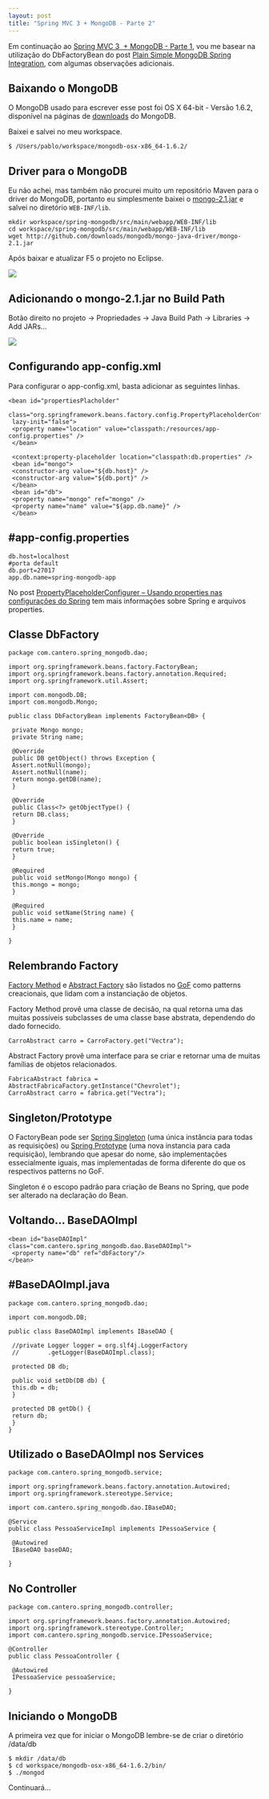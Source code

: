 ```yaml
---
layout: post
title: "Spring MVC 3 + MongoDB - Parte 2"
---
```


Em continuação ao [Spring MVC 3  + MongoDB - Parte 1](http://pablocantero.com/blog/2010/09/03/spring-mvc-3-mongodb-parte-1), vou me basear na utilização do DbFactoryBean do post [Plain Simple MongoDB Spring Integration](http://java.dzone.com/articles/plain-simple-mongodb-spring), com algumas observações adicionais.

## Baixando o MongoDB

O MongoDB usado para escrever esse post foi OS X 64-bit - Versão 1.6.2, disponível na páginas de [downloads](http://www.mongodb.org/downloads) do MongoDB.

Baixei e salvei no meu workspace.

    $ /Users/pablo/workspace/mongodb-osx-x86_64-1.6.2/

## Driver para o MongoDB

Eu não achei, mas também não procurei muito um repositório Maven para o driver do MongoDB, portanto eu simplesmente baixei o [mongo-2.1.jar](http://github.com/downloads/mongodb/mongo-java-driver/mongo-2.1.jar) e salvei no diretório ```WEB-INF/lib```.

    mkdir workspace/spring-mongodb/src/main/webapp/WEB-INF/lib
    cd workspace/spring-mongodb/src/main/webapp/WEB-INF/lib
    wget http://github.com/downloads/mongodb/mongo-java-driver/mongo-2.1.jar

Após baixar e atualizar F5 o projeto no Eclipse.

![](/images/posts/Screen-shot-2010-09-03-at-12.58.17-PM.png)

## Adicionando o mongo-2.1.jar no Build Path

Botão direito no projeto -> Propriedades -> Java Build Path -> Libraries -> Add JARs...

![](/images/posts/Screen-shot-2010-09-03-at-12.57.17-PM.png)

## Configurando app-config.xml

Para configurar o app-config.xml, basta adicionar as seguintes linhas.

    <bean id="propertiesPlacholder"
     class="org.springframework.beans.factory.config.PropertyPlaceholderConfigurer"
     lazy-init="false">
     <property name="location" value="classpath:/resources/app-config.properties" />
     </bean>

     <context:property-placeholder location="classpath:db.properties" />
     <bean id="mongo">
     <constructor-arg value="${db.host}" />
     <constructor-arg value="${db.port}" />
     </bean>
     <bean id="db">
     <property name="mongo" ref="mongo" />
     <property name="name" value="${app.db.name}" />
     </bean>

## #app-config.properties

    db.host=localhost
    #porta default
    db.port=27017
    app.db.name=spring-mongodb-app

No post [PropertyPlaceholderConfigurer – Usando properties nas configurações do Spring](http://pablocantero.com/blog/2010/09/03/propertyplaceholderconfigurer-usando-properties-nas-configuracoes-do-sprin/) tem mais informações sobre Spring e arquivos properties.

## Classe DbFactory

    package com.cantero.spring_mongodb.dao;

    import org.springframework.beans.factory.FactoryBean;
    import org.springframework.beans.factory.annotation.Required;
    import org.springframework.util.Assert;

    import com.mongodb.DB;
    import com.mongodb.Mongo;

    public class DbFactoryBean implements FactoryBean<DB> {

     private Mongo mongo;
     private String name;

     @Override
     public DB getObject() throws Exception {
     Assert.notNull(mongo);
     Assert.notNull(name);
     return mongo.getDB(name);
     }

     @Override
     public Class<?> getObjectType() {
     return DB.class;
     }

     @Override
     public boolean isSingleton() {
     return true;
     }

     @Required
     public void setMongo(Mongo mongo) {
     this.mongo = mongo;
     }

     @Required
     public void setName(String name) {
     this.name = name;
     }

    }

## Relembrando Factory

[Factory Method](http://en.wikipedia.org/wiki/Factory_method_pattern) e [Abstract Factory](http://en.wikipedia.org/wiki/Abstract_factory_pattern) são listados no [GoF](http://c2.com/cgi/wiki?GangOfFour) como patterns creacionais, que lidam com a instanciação de objetos.

Factory Method provê uma classe de decisão, na qual retorna uma das muitas possíveis subclasses de uma classe base abstrata, dependendo do dado fornecido.

    CarroAbstract carro = CarroFactory.get("Vectra");

Abstract Factory provê uma interface para se criar e retornar uma de muitas famílias de objetos relacionados.

    FabricaAbstract fabrica = AbstractFabricaFactory.getInstance("Chevrolet");
    CarroAbstract carro = fabrica.get("Vectra");

## Singleton/Prototype

O FactoryBean pode ser [Spring Singleton](http://static.springsource.org/spring/docs/2.0.x/reference/beans.html#beans-factory-scopes-singleton) (uma única instância para todas as requisições) ou [Spring Prototype](http://static.springsource.org/spring/docs/2.0.x/reference/beans.html#beans-factory-scopes-prototype) (uma nova instancia para cada requisição), lembrando que apesar do nome, são implementações essecialmente iguais, mas implementadas de forma diferente do que os respectivos patterns no GoF.

Singleton é o escopo padrão para criação de Beans no Spring, que pode ser alterado na declaração do Bean.

## Voltando... BaseDAOImpl

    <bean id="baseDAOImpl" class="com.cantero.spring_mongodb.dao.BaseDAOImpl">
     <property name="db" ref="dbFactory"/>
    </bean>

## #BaseDAOImpl.java

    package com.cantero.spring_mongodb.dao;

    import com.mongodb.DB;

    public class BaseDAOImpl implements IBaseDAO {

     //private Logger logger = org.slf4j.LoggerFactory
     //        .getLogger(BaseDAOImpl.class);

     protected DB db;

     public void setDb(DB db) {
     this.db = db;
     }

     protected DB getDb() {
     return db;
     }
    }

## Utilizado o BaseDAOImpl nos Services

    package com.cantero.spring_mongodb.service;

    import org.springframework.beans.factory.annotation.Autowired;
    import org.springframework.stereotype.Service;

    import com.cantero.spring_mongodb.dao.IBaseDAO;

    @Service
    public class PessoaServiceImpl implements IPessoaService {

     @Autowired
     IBaseDAO baseDAO;

    }

## No Controller

    package com.cantero.spring_mongodb.controller;

    import org.springframework.beans.factory.annotation.Autowired;
    import org.springframework.stereotype.Controller;
    import com.cantero.spring_mongodb.service.IPessoaService;

    @Controller
    public class PessoaController {

     @Autowired
     IPessoaService pessoaService;

    }

## Iniciando o MongoDB

A primeira vez que for iniciar o MongoDB lembre-se de criar o diretório /data/db

    $ mkdir /data/db
    $ cd workspace/mongodb-osx-x86_64-1.6.2/bin/
    $ ./mongod

Continuará...
